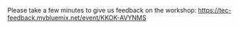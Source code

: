 Please take a few minutes to give us feedback on the workshop:
https://tec-feedback.mybluemix.net/event/KKOK-AVYNMS 
